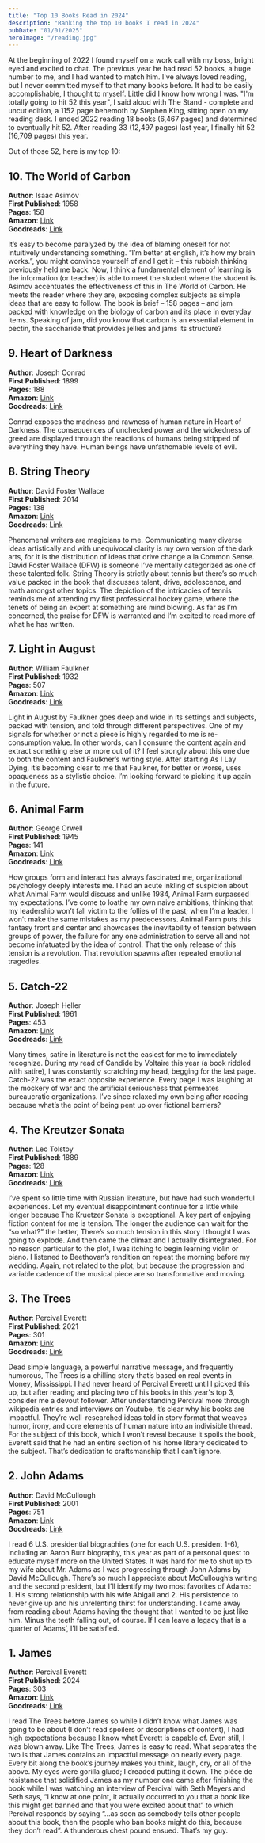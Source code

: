 ```yaml
---
title: "Top 10 Books Read in 2024"
description: "Ranking the top 10 books I read in 2024"
pubDate: "01/01/2025"
heroImage: "/reading.jpg"
---
```


At the beginning of 2022 I found myself on a work call with my boss, bright eyed and excited to chat. The previous year he had read 52 books, a huge number to me, and I had wanted to match him. I've always loved reading, but I never committed myself to that many books before. It had to be easily accomplishable, I thought to myself. Little did I know how wrong I was. "I'm totally going to hit 52 this year", I said aloud with The Stand - complete and uncut edition, a 1152 page behemoth by Stephen King, sitting open on my reading desk. I ended 2022 reading 18 books (6,467 pages) and determined to eventually hit 52. After reading 33 (12,497 pages) last year, I finally hit 52 (16,709 pages) this year. 

Out of those 52, here is my top 10:


## 10. The World of Carbon 

__Author__: Isaac Asimov  
__First Published__: 1958  
__Pages__: 158  
__Amazon__: [Link](https://amzn.to/4a3gakF)     
__Goodreads__: [Link](https://www.goodreads.com/book/show/977250.World_of_Carbon)

It’s easy to become paralyzed by the idea of blaming oneself for not intuitively understanding something. “I’m better at english, it’s how my brain works.”, you might convince yourself of and I get it – this rubbish thinking previously held me back. Now, I think a fundamental element of learning is the information (or teacher) is able to meet the student where the student is. Asimov accentuates the effectiveness of this in The World of Carbon. He meets the reader where they are, exposing complex subjects as simple ideas that are easy to follow. The book is brief – 158 pages – and jam packed with knowledge on the biology of carbon and its place in everyday items. Speaking of jam, did you know that carbon is an essential element in pectin, the saccharide that provides jellies and jams its structure?

## 9. Heart of Darkness

__Author__: Joseph Conrad   
__First Published__: 1899       
__Pages__: 188  
__Amazon__: [Link](https://amzn.to/3DNFBuw)     
__Goodreads__: [Link](https://www.goodreads.com/book/show/4900.Heart_of_Darkness)

Conrad exposes the madness and rawness of human nature in Heart of Darkness. The consequences of unchecked power and the wickedness of greed are displayed through the reactions of humans being stripped of everything they have. Human beings have unfathomable levels of evil.

## 8. String Theory

__Author__: David Foster Wallace    
__First Published__: 2014   
__Pages__: 138  
__Amazon__: [Link](https://amzn.to/3DQrjt2)     
__Goodreads__: [Link](https://www.goodreads.com/book/show/27246166-string-theory)

Phenomenal writers are magicians to me. Communicating many diverse ideas artistically and with unequivocal clarity is my own version of the dark arts, for it is the distribution of ideas that drive change a la Common Sense. David Foster Wallace (DFW) is someone I’ve mentally categorized as one of these talented folk. String Theory is strictly about tennis but there’s so much value packed in the book that discusses talent, drive, adolescence, and math amongst other topics. The depiction of the intricacies of tennis reminds me of attending my first professional hockey game, where the tenets of being an expert at something are mind blowing. As far as I’m concerned, the praise for DFW is warranted and I’m excited to read more of what he has written.

## 7. Light in August

__Author__: William Faulkner    
__First Published__: 1932   
__Pages__: 507  
__Amazon__: [Link](https://amzn.to/4fFfrHM)     
__Goodreads__: [Link](https://www.goodreads.com/book/show/10979.Light_in_August)

Light in August by Faulkner goes deep and wide in its settings and subjects, packed with tension, and told through different perspectives. One of my signals for whether or not a piece is highly regarded to me is re-consumption value. In other words, can I consume the content again and extract something else or more out of it? I feel strongly about this one due to both the content and Faulkner’s writing style. After starting As I Lay Dying, it’s becoming clear to me that Faulkner, for better or worse, uses opaqueness as a stylistic choice. I’m looking forward to picking it up again in the future.

## 6. Animal Farm

__Author__: George Orwell   
__First Published__: 1945   
__Pages__: 141  
__Amazon__: [Link](https://amzn.to/3W5aCAG)     
__Goodreads__: [Link](https://www.goodreads.com/book/show/170448.Animal_Farm)

How groups form and interact has always fascinated me, organizational psychology deeply interests me. I had an acute inkling of suspicion about what Animal Farm would discuss and unlike 1984, Animal Farm surpassed my expectations. I’ve come to loathe my own naive ambitions, thinking that my leadership won’t fall victim to the follies of the past; when I’m a leader, I won’t make the same mistakes as my predecessors. Animal Farm puts this fantasy front and center and showcases the inevitability of tension between groups of power, the failure for any one administration to serve all and not become infatuated by the idea of control. That the only release of this tension is a revolution. That revolution spawns after repeated emotional tragedies. 

## 5. Catch-22

__Author__: Joseph Heller   
__First Published__: 1961   
__Pages__: 453  
__Amazon__: [Link](https://amzn.to/406qSCK)     
__Goodreads__: [Link](https://www.goodreads.com/book/show/168668.Catch_22)

Many times, satire in literature is not the easiest for me to immediately recognize. During my read of Candide by Voltaire this year (a book riddled with satire), I was constantly scratching my head, begging for the last page. Catch-22 was the exact opposite experience. Every page I was laughing at the mockery of war and the artificial seriousness that permeates bureaucratic organizations. I’ve since relaxed my own being after reading because what’s the point of being pent up over fictional barriers?

## 4. The Kreutzer Sonata

__Author__: Leo Tolstoy     
__First Published__: 1889   
__Pages__: 128  
__Amazon__: [Link](https://amzn.to/4fMKn8R)     
__Goodreads__: [Link](https://www.goodreads.com/book/show/141077.The_Kreutzer_Sonata)

I’ve spent so little time with Russian literature, but have had such wonderful experiences. Let my eventual disappointment continue for a little while longer because The Kruetzer Sonata is exceptional. A key part of enjoying fiction content for me is tension. The longer the audience can wait for the “so what?” the better, There’s so much tension in this story I thought I was going to explode. And then came the climax and I actually disintegrated. For no reason particular to the plot, I was itching to begin learning violin or piano. I listened to Beethovan’s rendition on repeat the morning before my wedding. Again, not related to the plot, but because the progression and variable cadence of the musical piece are so transformative and moving.

## 3. The Trees

__Author__: Percival Everett    
__First Published__: 2021   
__Pages__: 301  
__Amazon__: [Link](https://amzn.to/400St81)     
__Goodreads__: [Link](https://www.goodreads.com/book/show/56269278-the-trees)

Dead simple language, a powerful narrative message, and frequently humorous, The Trees is a chilling story that’s based on real events in Money, Mississippi. I had never heard of Percival Everett until I picked this up, but after reading and placing two of his books in this year's top 3, consider me a devout follower. After understanding Percival more through wikipedia entries and interviews on Youtube, it’s clear why his books are impactful. They’re well-researched ideas told in story format that weaves humor, irony, and core elements of human nature into an indivisible thread. For the subject of this book, which I won’t reveal because it spoils the book, Everett said that he had an entire section of his home library dedicated to the subject. That’s dedication to craftsmanship that I can’t ignore.

## 2. John Adams

__Author__: David McCullough    
__First Published__: 2001   
__Pages__: 751  
__Amazon__: [Link](https://amzn.to/40i4GH1)     
__Goodreads__: [Link](https://www.goodreads.com/book/show/2203.John_Adams)

I read 6 U.S. presidential biographies (one for each U.S. president 1-6), including an Aaron Burr biography, this year as part of a personal quest to educate myself more on the United States. It was hard for me to shut up to my wife about Mr. Adams as I was progressing through John Adams by David McCullough. There’s so much I appreciate about McCullough’s writing and the second president, but I’ll identify my two most favorites of Adams: 1. His strong relationship with his wife Abigail and 2. His persistence to never give up and his unrelenting thirst for understanding. I came away from reading about Adams having the thought that I wanted to be just like him. Minus the teeth falling out, of course. If I can leave a legacy that is a quarter of Adams’, I’ll be satisfied.

## 1. James

__Author__: Percival Everett    
__First Published__: 2024   
__Pages__: 303  
__Amazon__: [Link](https://amzn.to/40dLQ3I)     
__Goodreads__: [Link](https://www.goodreads.com/book/show/173754979-james)

I read The Trees before James so while I didn’t know what James was going to be about (I don’t read spoilers or descriptions of content), I had high expectations because I know what Everett is capable of. Even still, I was blown away. Like The Trees, James is easy to read. What separates the two is that James contains an impactful message on nearly every page. Every bit along the book’s journey makes you think, laugh, cry, or all of the above. My eyes were gorilla glued; I dreaded putting it down. The pièce de résistance that solidified James as my number one came after finishing the book while I was watching an interview of Percival with Seth Meyers and Seth says, “I know at one point, it actually occurred to you that a book like this might get banned and that you were excited about that” to which Percival responds by saying “...as soon as somebody tells other people about this book, then the people who ban books might do this, because they don’t read”. A thunderous chest pound ensued. That’s my guy. 


